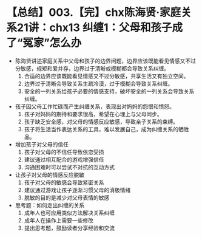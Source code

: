 # 【总结】003.【完】chx陈海贤·家庭关系21讲：chx13 纠缠1：父母和孩子成了“冤家”怎么办

-   陈海贤讲述家庭关系中父母和孩子的边界问题，边界应该既能看见情感又不过分敏感，规矩和爱并存，边界过于清晰或模糊都会导致关系纠缠。
    1.  合适的边界应该既能看见情感又不过分敏感，共享生活又有独立空间。
    2.  边界过于清晰会导致关系生疏冷漠，过于模糊会导致关系纠缠。
    3.  安全的一列关系给孩子必要的情感支持，破坏安全的一列关系会导致关系纠缠。
-   孩子因父母工作忙碌而产生纠缠关系，表现出对妈妈的怨恨和愤怒。
    1.  孩子对妈妈的期待和要求很高，希望在心理上与父母同步。
    2.  孩子缺乏安全感，对父母的情感反应敏感，导致亲子关系的束缚。
    3.  孩子将生活当作表达关系的工具，难以发展自己，成为纠缠关系的牺牲品。
-   增加孩子对父母的信任
    1.  孩子对父母的不信任导致依恋受损
    2.  建议通过相互配合的游戏增强信任
    3.  沟通困难时可以尝试不对抗的互动方式
-   让孩子对父母的情感反应脱敏
    1.  孩子对父母的敏感会导致紧密关系
    2.  建议通过游戏让孩子逐渐习惯父母的消极情绪
    3.  脱敏的目的是减少对父母表情的敏感
-   思考题：如何走出纠缠的关系
    1.  成年人也可应用类似方法解决关系纠缠
    2.  成年人在操作上需要一些修改
    3.  提出思考题，鼓励读者分享经验和交流